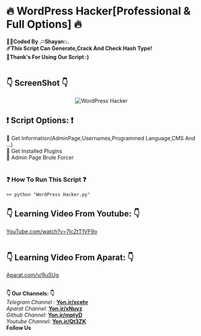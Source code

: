 # :fire: WordPress Hacker[Professional & Full Options] :fire:
<b>:man_technologist:Coded By .::Shayan::.</b></br>
<b>:comet:This Script Can Generate,Crack And Check Hash Type!</b></br>
<b>:pray:Thank's For Using Our Script :)</b></br></br>

## :point_down: ScreenShot :point_down:

<p align="center">
  <img src="http://s8.picofile.com/file/8359508618/Shot1.png" title="WordPress Hacker">
</p>

## :exclamation: Script Options: :exclamation:
:low_brightness: Get Information(AdminPage,Usernames,Programmed Language,CMS And ...)<br/>
:low_brightness: Get Installed Plugins<br/>
:low_brightness: Admin Page Brute Forcer<br/><br/>

### :question: How To Run This Script :question:
```batch
>> python "WordPress Hacker.py"
```

## :point_down: Learning Video From Youtube: :point_down:
<a href="https://youtube.com/watch?v=7lcZtT1VF9o">YouTube.com/watch?v=7lcZtT1VF9o</a></br></br>

## :point_down: Learning Video From Aparat: :point_down:
<a href="https://www.aparat.com/v/9uSUg">Aparat.com/v/9uSUg</a></br></br>

<b>:point_down: Our Channels: :point_down:</b><br/>
<i>Telegram Channel : </i><b><a href="https://Yon.ir/xcehr">Yon.ir/xcehr</a></b><br/>
<i>Aparat Channel: </i><b><a href="https://Yon.ir/xNuvz">Yon.ir/xNuvz</a></b><br/>
<i>Github Channel: </i><b><a href="https://Yon.ir/mptyD">Yon.ir/mptyD</a></b><br/>
<i>Youtube Channel: </i><b><a href="https://Yon.ir/Qt3ZK">Yon.ir/Qt3ZK</a></b><br/>
<b>Follow Us</b>
